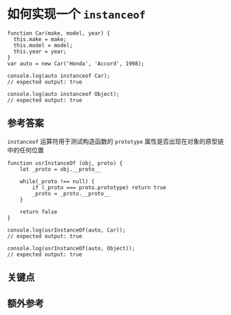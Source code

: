 # 如何实现一个 `instanceof`

```es6
function Car(make, model, year) {
  this.make = make;
  this.model = model;
  this.year = year;
}
var auto = new Car('Honda', 'Accord', 1998);

console.log(auto instanceof Car);
// expected output: true

console.log(auto instanceof Object);
// expected output: true
```

## 参考答案

`instanceof` 运算符用于测试构造函数的 `prototype` 属性是否出现在对象的原型链中的任何位置

```es6
function usrInstanceOf (obj, proto) {
    let _proto = obj.__proto__

    while(_proto !== null) {
        if (_proto === proto.prototype) return true
        _proto = _proto.__proto__
    }

    return false
}

console.log(usrInstanceOf(auto, Car));
// expected output: true

console.log(usrInstanceOf(auto, Object));
// expected output: true
```

## 关键点

## 额外参考

<!-- tags: (javascript) -->

<!-- expertise: (0) -->
